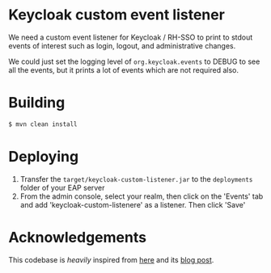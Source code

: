 # Keycloak custom event listener

We need a custom event listener for Keycloak / RH-SSO to print to stdout events
of interest such as login, logout, and administrative changes.

We could just set the logging level of `org.keycloak.events` to DEBUG to see
all the events, but it prints a lot of events which are not required also.

# Building
```bash
$ mvn clean install
```

# Deploying
1. Transfer the `target/keycloak-custom-listener.jar` to the `deployments`
   folder of your EAP server
2. From the admin console, select your realm, then click on the 'Events' tab
   and add 'keycloak-custom-listenere' as a listener. Then click 'Save'

# Acknowledgements
This codebase is *heavily* inspired from
[here](https://github.com/aboutbits/keycloak-extensions) and its [blog
post](https://aboutbits.it/blog/2020-11-23-keycloak-custom-event-listener).
